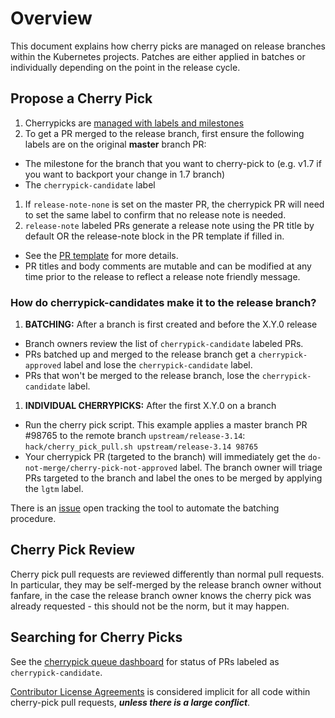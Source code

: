 # Overview

This document explains how cherry picks are managed on release branches within the
Kubernetes projects.  Patches are either applied in batches or individually
depending on the point in the release cycle.

## Propose a Cherry Pick

1. Cherrypicks are [managed with labels and milestones](pull-requests.md#write-release-notes-if-needed)
1. To get a PR merged to the release branch, first ensure the following labels
   are on the original **master** branch PR:
  * The milestone for the branch that you want to cherry-pick to (e.g. v1.7 if you want to backport your change in 1.7 branch)
  * The `cherrypick-candidate` label
1. If `release-note-none` is set on the master PR, the cherrypick PR will need
   to set the same label to confirm that no release note is needed.
1. `release-note` labeled PRs generate a release note using the PR title by
   default OR the release-note block in the PR template if filled in.
  * See the [PR template](https://git.k8s.io/kubernetes/.github/PULL_REQUEST_TEMPLATE.md) for more details.
  * PR titles and body comments are mutable and can be modified at any time
    prior to the release to reflect a release note friendly message.

### How do cherrypick-candidates make it to the release branch?

1. **BATCHING:** After a branch is first created and before the X.Y.0 release
  * Branch owners review the list of `cherrypick-candidate` labeled PRs.
  * PRs batched up and merged to the release branch get a `cherrypick-approved`
label and lose the `cherrypick-candidate` label.
  * PRs that won't be merged to the release branch, lose the
`cherrypick-candidate` label.

1. **INDIVIDUAL CHERRYPICKS:** After the first X.Y.0 on a branch
  * Run the cherry pick script. This example applies a master branch PR #98765
to the remote branch `upstream/release-3.14`:
`hack/cherry_pick_pull.sh upstream/release-3.14 98765`
  * Your cherrypick PR (targeted to the branch) will immediately get the
`do-not-merge/cherry-pick-not-approved` label. The branch owner will triage PRs
targeted to the branch and label the ones to be merged by applying the `lgtm`
label.

There is an [issue](https://github.com/kubernetes/kubernetes/issues/23347) open
tracking the tool to automate the batching procedure.

## Cherry Pick Review

Cherry pick pull requests are reviewed differently than normal pull requests. In
particular, they may be self-merged by the release branch owner without fanfare,
in the case the release branch owner knows the cherry pick was already
requested - this should not be the norm, but it may happen.

## Searching for Cherry Picks

See the [cherrypick queue dashboard](http://cherrypick.k8s.io/#/queue) for
status of PRs labeled as `cherrypick-candidate`.

[Contributor License Agreements](http://releases.k8s.io/HEAD/CONTRIBUTING.md) is
considered implicit for all code within cherry-pick pull requests, ***unless
there is a large conflict***.


